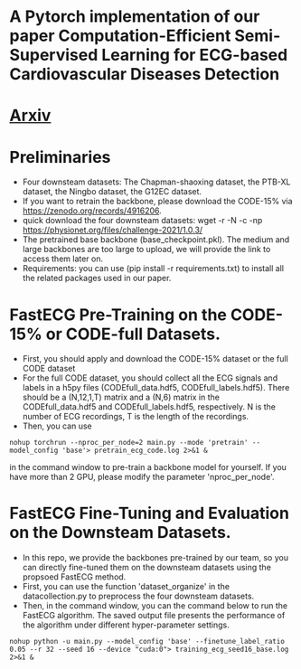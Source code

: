 # A Pytorch implementation of our paper Computation-Efficient Semi-Supervised Learning for ECG-based Cardiovascular Diseases Detection
# [Arxiv](https://arxiv.org/pdf/2406.14377)
# Preliminaries
* Four downsteam datasets: The Chapman-shaoxing dataset, the PTB-XL dataset, the Ningbo dataset, the G12EC dataset.
* If you want to retrain the backbone, please download the CODE-15% via https://zenodo.org/records/4916206.
* quick download the four downsteam datasets: wget -r -N -c -np https://physionet.org/files/challenge-2021/1.0.3/
* The pretrained base backbone (base_checkpoint.pkl). The medium and large backbones are too large to upload, we will provide the link to access them later on.
* Requirements: you can use (pip install -r requirements.txt) to install all the related packages used in our paper.
# FastECG Pre-Training on the CODE-15% or CODE-full Datasets.
* First, you should apply and download the CODE-15% dataset or the full CODE dataset
* For the full CODE dataset, you should collect all the ECG signals and labels in a h5py files (CODEfull_data.hdf5, CODEfull_labels.hdf5). There should be a (N,12,1,T) matrix and a (N,6) matrix in the CODEfull_data.hdf5 and CODEfull_labels.hdf5, respectively. N is the number of ECG recordings, T is the length of the recordings.
* Then, you can use
```
nohup torchrun --nproc_per_node=2 main.py --mode 'pretrain' --model_config 'base'> pretrain_ecg_code.log 2>&1 &
```
in the command window to pre-train a backbone model for yourself. If you have more than 2 GPU, please modify the parameter 'nproc_per_node'.
# FastECG Fine-Tuning and Evaluation on the Downsteam Datasets.
* In this repo, we provide the backbones pre-trained by our team, so you can directly fine-tuned them on the downsteam datasets using the propsoed FastECG method.
* First, you can use the function 'dataset_organize' in the datacollection.py to preprocess the four downsteam datasets.
* Then, in the command window, you can the command below to run the FastECG algorithm. The saved output file presents the performance of the algorithm under different hyper-parameter settings.
```
nohup python -u main.py --model_config 'base' --finetune_label_ratio 0.05 --r 32 --seed 16 --device "cuda:0"> training_ecg_seed16_base.log 2>&1 &
```

